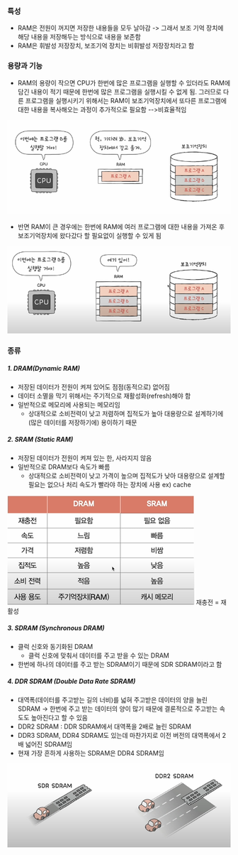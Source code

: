 ### 특성
- RAM은 전원이 꺼지면 저장한 내용들을 모두 날아감 -> 그래서 보조 기억 장치에 해당 내용을 저장해두는 방식으로 내용을 보존함
- RAM은 휘발성 저장장치, 보조기억 장치는 비휘발성 저장장치라고 함

### 용량과 기능
- RAM의 용량이 작으면 CPU가 한번에 많은 프로그램을 실행할 수 있더라도 RAM에 담긴 내용이 적기 때문에 한번에 많은 프로그램을 실행시킬 수 없게 됨. 그러므로 다른 프로그램을 실행시키기 위해서는 RAM이 보조기억장치에서 또다른 프로그램에 대한 내용을 복사해오는 과정이 추가적으로 필요함 -->비효율적임

![](../../README_resources/Pasted%20image%2020240229062950.png)
- 반면 RAM이 큰 경우에는 한번에 RAM에 여러 프로그램에 대한 내용을 가져온 후 보조기억장치에 왔다갔다 할 필요없이 실행할 수 있게 됨

![](../../README_resources/Pasted%20image%2020240229063330.png)

### 종류
##### 1. DRAM(Dynamic RAM)
- 저장된 데이터가 전원이 켜져 있어도 점점(동적으로) 없어짐
- 데이터 소멸을 막기 위해서는 주기적으로 재활성화(refresh)해야 함
- 일반적으로 메모리에 사용되는 메모리임
	- 상대적으로 소비전력이 낮고 저렴하며 집적도가 높아 대용량으로 설계하기에(많은 데이터를 저장하기에) 용이하기 때문
##### 2. SRAM (Static RAM)
- 저장된 데이터가 전원이 켜져 있는 한, 사라지지 않음
- 일반적으로 DRAM보다 속도가 빠름
	- 상대적으로 소비전력이 낮고 가격이 높으며 집적도가 낮아 대용량으로 설계할 필요는 없으나 처리 속도가 빨라야 하는 장치에 사용 ex) cache

![](../../README_resources/Pasted%20image%2020240229064028.png)
재충전 = 재활성

##### 3. SDRAM (Synchronous DRAM)
- 클럭 신호와 동기화된 DRAM
	- 클럭 신호에 맞춰서 데이터를 주고 받을 수 있는 DRAM
- 한번에 하나의 데이터를 주고 받는 SDRAM이기 때문에 SDR SDRAM이라고 함
##### 4. DDR SDRAM (Double Data Rate SDRAM)
- 대역폭(데이터를 주고받는 길의 너비)를 넓혀 주고받은 데이터의 양을 늘린 SDRAM
-> 한번에 주고 받는 데이터의 양이 많기 때문에 결론적으로 주고받는 속도도 높아진다고 할 수 있음
- DDR2 SDRAM : DDR SDRAM에서 대역폭을 2배로 늘린 SDRAM
- DDR3 SDRAM, DDR4 SDRAM도 있는데 마찬가지로 이전 버전의 대역폭에서 2배 넓어진 SDRAM임
- 현재 가장 흔하게 사용하는 SDRAM은 DDR4 SDRAM임


![](../../README_resources/Pasted%20image%2020240229065006.png)